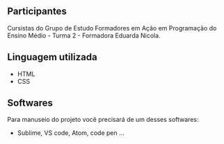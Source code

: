 ## Participantes

Cursistas do Grupo de Estudo Formadores em Ação em Programação do Ensino Médio - Turma 2 - Formadora Eduarda Nicola.

## Linguagem utilizada
- HTML
- CSS

## Softwares

Para manuseio do projeto você precisará de um desses softwares: 
- Sublime, VS code, Atom, code pen ... 
